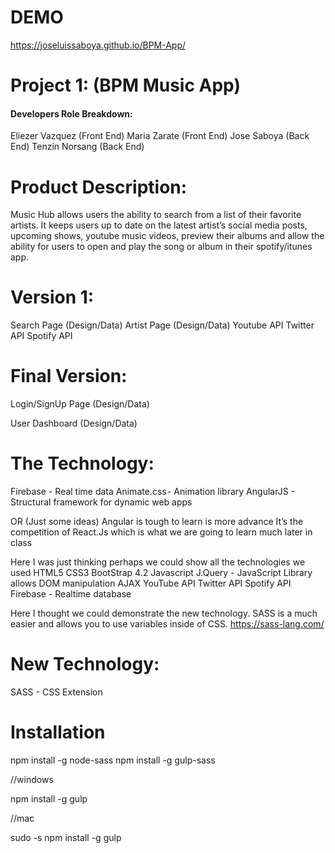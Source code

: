# DEMO

https://joseluissaboya.github.io/BPM-App/

# Project 1: (BPM Music App)

<h4>Developers Role Breakdown:</h4>

Eliezer Vazquez (Front End)
Maria Zarate (Front End)
Jose Saboya (Back End)
Tenzin Norsang (Back End)

# Product Description: 
	
Music Hub allows users the ability to search from a list of their favorite artists. It keeps users up to date on the latest artist’s social media posts, upcoming shows, youtube music videos, preview their albums and allow the ability for users to open and play the song or album in their spotify/itunes app.

# Version 1: 
	
Search Page (Design/Data)
Artist Page (Design/Data)
Youtube API
Twitter API
Spotify API

# Final Version: 
	
Login/SignUp Page (Design/Data)

User Dashboard (Design/Data)

# The Technology: 

Firebase - Real time data 
Animate.css - Animation library
AngularJS - Structural framework for dynamic web apps

OR (Just some ideas) Angular is tough to learn is more advance It’s the competition of React.Js which is what we are going to learn much later in class

Here I was just thinking perhaps we could show all the technologies we used
HTML5
CSS3
BootStrap 4.2
Javascript
J.Query - JavaScript Library allows DOM manipulation
AJAX
YouTube API
Twitter API
Spotify API
Firebase - Realtime database

Here I thought we could demonstrate the new technology. SASS is a much easier and allows you to use variables inside of CSS. https://sass-lang.com/

# New Technology: 

SASS - CSS Extension

# Installation

npm install -g node-sass
npm install -g gulp-sass

//windows

npm install -g gulp

//mac

sudo -s npm install -g gulp

